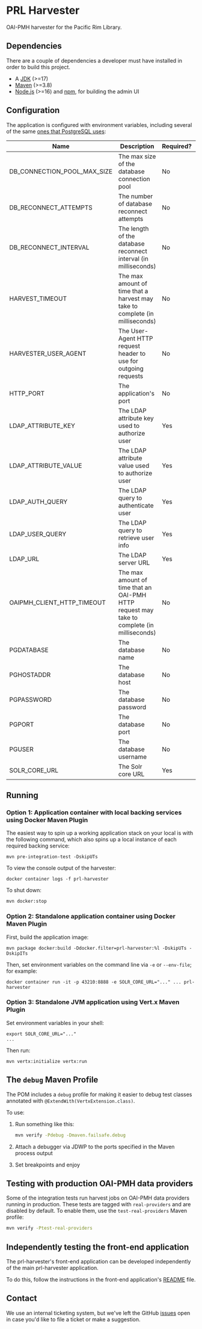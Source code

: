 # PRL Harvester

OAI-PMH harvester for the Pacific Rim Library.

## Dependencies

There are a couple of dependencies a developer must have installed in order to build this project.

* A [JDK](https://adoptium.net/marketplace/) (&gt;=17)
* [Maven](https://maven.apache.org/download.cgi) (&gt;=3.8)
* [Node.js](https://docs.npmjs.com/downloading-and-installing-node-js-and-npm) (&gt;=16) and [npm](https://docs.npmjs.com/downloading-and-installing-node-js-and-npm), for building the admin UI

## Configuration

The application is configured with environment variables, including several of the same [ones that PostgreSQL uses](https://www.postgresql.org/docs/current/libpq-envars.html):

Name | Description | Required? | Default
---|---|---|---
DB_CONNECTION_POOL_MAX_SIZE|The max size of the database connection pool|No|5
DB_RECONNECT_ATTEMPTS|The number of database reconnect attempts|No|2
DB_RECONNECT_INTERVAL|The length of the database reconnect interval (in milliseconds)|No|1000
HARVEST_TIMEOUT|The max amount of time that a harvest may take to complete (in milliseconds)|No|30000
HARVESTER_USER_AGENT|The User-Agent HTTP request header to use for outgoing requests|No|PRL Harvester
HTTP_PORT|The application's port|No|8888
LDAP_ATTRIBUTE_KEY|The LDAP attribute key used to authorize user|Yes|
LDAP_ATTRIBUTE_VALUE|The LDAP attribute value used to authorize user|Yes|
LDAP_AUTH_QUERY|The LDAP query to authenticate user|Yes|
LDAP_USER_QUERY|The LDAP query to retrieve user info|Yes|
LDAP_URL|The LDAP server URL|Yes|
OAIPMH_CLIENT_HTTP_TIMEOUT|The max amount of time that an OAI-PMH HTTP request may take to complete (in milliseconds)|No|60000
PGDATABASE|The database name|No|db
PGHOSTADDR|The database host|No|localhost
PGPASSWORD|The database password|No|pass
PGPORT|The database port|No|5432
PGUSER|The database username|No|user
SOLR_CORE_URL|The Solr core URL|Yes|

## Running

### Option 1: Application container with local backing services using Docker Maven Plugin

The easiest way to spin up a working application stack on your local is with the following command, which also spins up a local instance of each required backing service:

    mvn pre-integration-test -DskipUTs

To view the console output of the harvester:

    docker container logs -f prl-harvester

To shut down:

    mvn docker:stop

### Option 2: Standalone application container using Docker Maven Plugin

First, build the application image:

    mvn package docker:build -Ddocker.filter=prl-harvester:%l -DskipUTs -DskipITs

Then, set environment variables on the command line via `-e` or `--env-file`; for example:

    docker container run -it -p 43210:8888 -e SOLR_CORE_URL="..." ... prl-harvester

### Option 3: Standalone JVM application using Vert.x Maven Plugin

Set environment variables in your shell:

    export SOLR_CORE_URL="..."
    ...

Then run:

    mvn vertx:initialize vertx:run

## The `debug` Maven Profile

The POM includes a `debug` profile for making it easier to debug test classes annotated with `@ExtendWith(VertxExtension.class)`.

To use:

1. Run something like this:

    ```bash
    mvn verify -Pdebug -Dmaven.failsafe.debug
    ```

2. Attach a debugger via JDWP to the ports specified in the Maven process output
3. Set breakpoints and enjoy

## Testing with production OAI-PMH data providers

Some of the integration tests run harvest jobs on OAI-PMH data providers running in production. These tests are tagged with `real-providers` and are disabled by default. To enable them, use the `test-real-providers` Maven profile:

```bash
mvn verify -Ptest-real-providers
```

## Independently testing the front-end application

The prl-harvester's front-end application can be developed independently of the main prl-harvester application.

To do this, follow the instructions in the front-end application's [README](src/main/frontend/README.md) file.

## Contact

We use an internal ticketing system, but we've left the GitHub [issues](https://github.com/UCLALibrary/prl-harvester/issues) open in case you'd like to file a ticket or make a suggestion.
